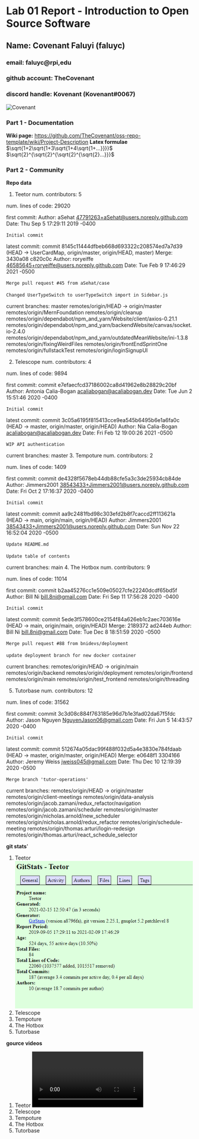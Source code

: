 # Lab 01 Report - Introduction to Open Source Software
## Name: Covenant Faluyi (faluyc)
### email: faluyc@rpi,edu
### github account: TheCovenant
### discord handle: Kovenant (Kovenant#0067)

![Covenant](cov.jpg)


### Part 1 - Documentation
**Wiki page:**
https://github.com/TheCovenant/oss-repo-template/wiki/Project-Description
**Latex formulae**
$\sqrt{1+2\sqrt{1+3\sqrt{1+4\sqrt{1+...}}}}$
$\sqrt{2}^{\sqrt{2}^{\sqrt{2}^{\sqrt{2}...}}}$



### Part 2 - Community
**Repo data**
1. Teetor
num. contributors: 5

num. lines of code: 29020

first commit: 
Author: aSehat <47791263+aSehat@users.noreply.github.com>
Date:   Thu Sep 5 17:29:11 2019 -0400

    Initial commit

latest commit: 
commit 8145c11444dfbeb668d693322c208574ed7a7d39 (HEAD -> UserCardMap, origin/master, origin/HEAD, master)
Merge: 3430a08 c820c0c
Author: roryeiffe <46585645+roryeiffe@users.noreply.github.com>
Date:   Tue Feb 9 17:46:29 2021 -0500

    Merge pull request #45 from aSehat/case

    Changed UserTypeSwitch to userTypeSwitch import in Sidebar.js

current branches:
 master
  remotes/origin/HEAD -> origin/master
  remotes/origin/MernFoundation
  remotes/origin/cleanup
  remotes/origin/dependabot/npm_and_yarn/Website/client/axios-0.21.1
  remotes/origin/dependabot/npm_and_yarn/backendWebsite/canvas/socket.io-2.4.0
  remotes/origin/dependabot/npm_and_yarn/outdatedMeanWebsite/ini-1.3.8
  remotes/origin/fixingWeirdFiles
  remotes/origin/frontEndSprintOne
  remotes/origin/fullstackTest
  remotes/origin/loginSignupUI

2. Telescope
num. contributors: 4

num. lines of code: 9894

first commit: 
commit e7efaecfcd37186002ca8d41962e8b28829c20bf
Author: Antonia Calia-Bogan <acaliabogan@acaliabogan.dev>
Date:   Tue Jun 2 15:51:46 2020 -0400

    Initial commit

latest commit: 
commit 3c05a6195f815413cce9ea545b6495b6e1a6fa0c (HEAD -> master, origin/master, origin/HEAD)
Author: Nia Calia-Bogan <acaliabogan@acaliabogan.dev>
Date:   Fri Feb 12 19:00:26 2021 -0500

    WIP API authentication

current branches:
 master
3. Tempoture
num. contributors: 2

num. lines of code: 1409

first commit: 
commit de4328f5678eb44db88cfe5a3c3de25934cb84de
Author: Jimmers2001 <38543433+Jimmers2001@users.noreply.github.com>
Date:   Fri Oct 2 17:16:37 2020 -0400

    Initial commit

latest commit: 
commit aa9c2481fbd98c303efd2b8f7caccd2ff113621a (HEAD -> main, origin/main, origin/HEAD)
Author: Jimmers2001 <38543433+Jimmers2001@users.noreply.github.com>
Date:   Sun Nov 22 16:52:04 2020 -0500

    Update README.md

    Update table of contents

current branches:
 main
4. The Hotbox
num. contributors: 9

num. lines of code: 11014

first commit: 
commit b2aa45276cc1e509e05027cfe22240dcdf65bd5f
Author: Bill Ni <bill.8ni@gmail.com>
Date:   Fri Sep 11 17:56:28 2020 -0400

    Initial commit

latest commit: 
commit 5ede3f578600ce2154f84a626eb1c2aec703616e (HEAD -> main, origin/main, origin/HEAD)
Merge: 2189372 ad244eb
Author: Bill Ni <bill.8ni@gmail.com>
Date:   Tue Dec 8 18:51:59 2020 -0500

    Merge pull request #88 from bnidevs/deployment

    update deployment branch for new docker container

current branches:
  remotes/origin/HEAD -> origin/main
  remotes/origin/backend
  remotes/origin/deployment
  remotes/origin/frontend
  remotes/origin/main
  remotes/origin/test_frontend
  remotes/origin/threading

5. Tutorbase
num. contributors: 12

num. lines of code: 31562

first commit: 
commit 3c3d08c884f763185e96d7b1e3fad02da67f5fdc
Author: Jason Nguyen <NguyenJason06@gmail.com>
Date:   Fri Jun 5 14:43:57 2020 -0400

    Initial commit

latest commit: 
commit 512674a05dac99f488f032d5a4e3830e784fdaab (HEAD -> master, origin/master, origin/HEAD)
Merge: e0648f1 3304166
Author: Jeremy Weiss <jweiss045@gmail.com>
Date:   Thu Dec 10 12:19:39 2020 -0500

    Merge branch 'tutor-operations'

current branches:
  remotes/origin/HEAD -> origin/master
  remotes/origin/client-meetings
  remotes/origin/data-analysis
  remotes/origin/jacob.zamani/redux_refactor/navigation
  remotes/origin/jacob.zamani/scheduler
  remotes/origin/master
  remotes/origin/nicholas.arnold/new_scheduler
  remotes/origin/nicholas.arnold/redux_refactor
  remotes/origin/schedule-meeting
  remotes/origin/thomas.arturi/login-redesign
  remotes/origin/thomas.arturi/react_schedule_selector

**git stats**'
1. Teetor
![](teetor-gitstats.PNG)
2. Telescope
3. Tempoture
4. The Hotbox
5. Tutorbase

**gource videos**
1. Teetor
![](teetor-gource.mp4)
2. Telescope
3. Tempoture
4. The Hotbox
5. Tutorbase

